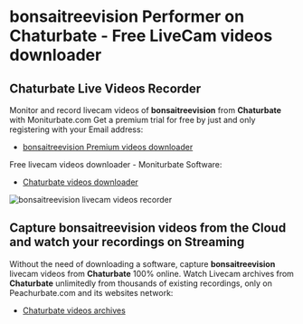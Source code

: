 # bonsaitreevision Performer on Chaturbate - Free LiveCam videos downloader

## Chaturbate Live Videos Recorder

Monitor and record livecam videos of **bonsaitreevision** from **Chaturbate** with Moniturbate.com
Get a premium trial for free by just and only registering with your Email address:
* [bonsaitreevision Premium videos downloader](https://moniturbate.com/request-demo-licence-key.html)

Free livecam videos downloader - Moniturbate Software:
* [Chaturbate videos downloader](https://moniturbate.com/moniturbate-download-software.html)

![bonsaitreevision livecam videos recorder](https://peachurnet.com/templates/moniturbate-software.png)


## Capture bonsaitreevision videos from the Cloud and watch your recordings on Streaming

Without the need of downloading a software, capture **bonsaitreevision** livecam videos from **Chaturbate** 100% online.
Watch Livecam archives from **Chaturbate** unlimitedly from thousands of existing recordings, only on Peachurbate.com and its websites network:
* [Chaturbate videos archives](https://peachurnet.com/)